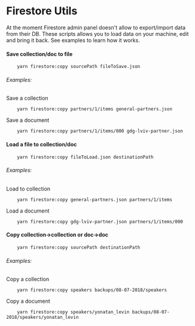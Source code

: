 
# Firestore Utils
At the moment Firestore admin panel doesn't allow to export/import data from their DB.
These scripts allows you to load data on your machine, edit and bring it back. 
See examples to learn how it works.

#### Save collection/doc to file
```console
    yarn firestore:copy sourcePath fileToSave.json
```
###### Examples:
Save a collection
```console
    yarn firestore:copy partners/1/items general-partners.json
```
Save a document
```console
    yarn firestore:copy partners/1/items/000 gdg-lviv-partner.json
```

#### Load a file to collection/doc 
```console
    yarn firestore:copy fileToLoad.json destinationPath
```
###### Examples:
Load to collection
```console
    yarn firestore:copy general-partners.json partners/1/items
```
Load a document
```console
    yarn firestore:copy gdg-lviv-partner.json partners/1/items/000
```

#### Copy collection->collection or doc->doc
```console
    yarn firestore:copy sourcePath destinationPath
```
###### Examples:
Copy a collection
```console
    yarn firestore:copy speakers backups/08-07-2018/speakers
```
Copy a document
```console
    yarn firestore:copy speakers/yonatan_levin backups/08-07-2018/speakers/yonatan_levin
```
